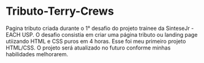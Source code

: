 # Tributo-Terry-Crews

Pagina tributo criada durante o 1° desafio do projeto trainee da SinteseJr - EACH USP.
O desafio consistia em criar uma página tributo ou landing page utiizando HTML e CSS puros em 4 horas.
Esse foi meu primeiro projeto HTML/CSS. O projeto será atualizado no futuro conforme minhas habilidades melhorarem.
